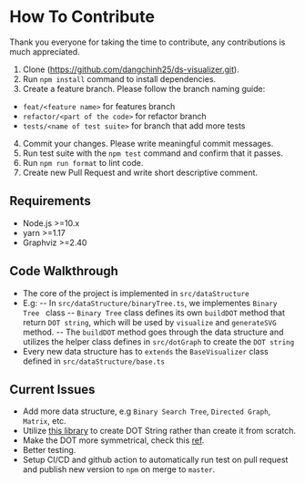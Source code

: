 # How To Contribute

Thank you everyone for taking the time to contribute, any contributions is much appreciated.

1. Clone (<https://github.com/dangchinh25/ds-visualizer.git>).
2. Run `npm install` command to install dependencies.
3. Create a feature branch. Please follow the branch naming guide:
- `feat/<feature name>` for features branch
- `refactor/<part of the code>` for refactor branch
- `tests/<name of test suite>` for branch that add more tests
4. Commit your changes. Please write meaningful commit messages.
5. Run test suite with the `npm test` command and confirm that it passes.
7. Run `npm run format` to lint code.
8. Create new Pull Request and write short descriptive comment.

## Requirements

- Node.js >=10.x
- yarn >=1.17
- Graphviz >=2.40

## Code Walkthrough
- The core of the project is implemented in `src/dataStructure`
- E.g:
-- In `src/dataStructure/binaryTree.ts`, we implementes `Binary Tree ` class
-- `Binary Tree` class defines its own `buildDOT` method that return `DOT string`, which will be used by `visualize` and `generateSVG` method.
-- The `buildDOT` method goes through the data structure and utilizes the helper class defines in `src/dotGraph` to create the `DOT string`
- Every new data structure has to `extends` the `BaseVisualizer` class defined in `src/dataStructure/base.ts`

## Current Issues
- Add more data structure, e.g `Binary Search Tree`, `Directed Graph`, `Matrix`, etc.
- Utilize [this library](https://github.com/ts-graphviz/ts-graphviz) to create DOT String rather than create it from scratch.
- Make the DOT more symmetrical, check this [ref](https://stackoverflow.com/questions/23429600/how-do-i-make-a-dot-graph-representing-a-binary-tree-more-symmetric).
- Better testing.
- Setup CI/CD and github action to automatically run test on pull request and publish new version to `npm` on merge to `master`.